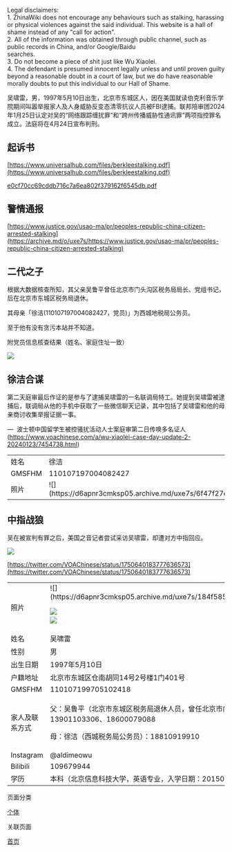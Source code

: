Legal disclaimers:                                       
1\. ZhinaWiki does not encourage any behaviours such as stalking, harassing or physical violences against the said individual. This website is a hall of shame instead of any "call for action".                                       
2\. All of the information was obtained through public channel, such as public records in China, and/or Google/Baidu searches.                                       
3\. Do not become a piece of shit just like Wu Xiaolei.                                      
4\. The defendant is presumed innocent legally unless and until proven guilty beyond a reasonable doubt in a court of law, but we do have reasonable morally doubts to put this individual to our Hall of Shame.

<span>吴啸雷</span>，男，1997年5月10日出生，北京市东城区人，因在美国就读伯克利音乐学院期间叫嚣举报家人及人身威胁反变态清零抗议人员被FBI逮捕。联邦陪审团2024年1月25日认定对吴的“网络跟踪缠扰罪”和“跨州传播威胁性通讯罪”两项指控罪名成立。法庭将在4月24日宣布判刑。

## 起诉书

[https://www.universalhub.com/files/berkleestalking.pdf](https://www.universalhub.com/files/berkleestalking.pdf)

[e0cf70cc69cddb716c7a6ea802f379162f6545db.pdf](https://www.zhina.wiki/attachment?hash=e0cf70cc69cddb716c7a6ea802f379162f6545db)

## 警情通报

[https://www.justice.gov/usao-ma/pr/peoples-republic-china-citizen-arrested-stalking](https://archive.md/o/uxe7s/https://www.justice.gov/usao-ma/pr/peoples-republic-china-citizen-arrested-stalking)

## 二代之子

根据大数据核查所知，其父亲吴鲁平曾任北京市门头沟区税务局局长、党组书记，后在北京市东城区税务局退休。

其母亲「徐洁(110107197004082427，党员)」为西城地税局公务员。

至于他有没有贪污本站并不知道。

附党员信息核查结果（姓名、家庭住址一致）

![](https://d6apnr3cmksp05.archive.md/uxe7s/34ae7098bb6940805d621b9d998ba0ac2d3bebc9.png)

## 徐洁合谋

第二天庭审最后作证的是参与了逮捕吴啸雷的一名联调局特工。她提到吴啸雷被逮捕后，联调局从他的手机中获取了一些微信聊天记录，其中包括了吴啸雷和他的母亲商讨收集举报证据一事。

<span>— </span> 波士顿中国留学生被控骚扰活动人士案庭审第二日传唤多名证人 (https://www.voachinese.com/a/wu-xiaolei-case-day-update-2-20240123/7454738.html)

<table>

<tbody>

<tr>

<td>姓名</td>

<td><span>徐洁</span></td>

</tr>

<tr>

<td>GMSFHM</td>

<td><span>110107197004082427</span></td>

</tr>

<tr>

<td>照片</td>

<td>
![](https://d6apnr3cmksp05.archive.md/uxe7s/6f47f27e71a7150730cc7c50a5898e846cd358c8.jpg)
</td>

</tr>

</tbody>

</table>

## 中指战狼

吴在被宣判有罪之后，美国之音记者尝试采访吴啸雷，却遭对方中指回应。

![](https://d6apnr3cmksp05.archive.md/uxe7s/0c15047a6ccf374ac85c870451d285a20012520e.jpg)

[https://twitter.com/VOAChinese/status/1750640183777636573](https://twitter.com/VOAChinese/status/1750640183777636573)

<table width="277">

<tbody>

<tr>

<td>照片</td>

<td>![](https://d6apnr3cmksp05.archive.md/uxe7s/184f585d2d77def407321dbd1e5b178268a6a60e.jpg)

![](https://d6apnr3cmksp05.archive.md/uxe7s/99b7a5ac1ec805f779b8f9592146ca5701132da9.png)                  
![](https://d6apnr3cmksp05.archive.md/uxe7s/7dcd1f5aa2cbac306c74e0831fa83c27b8ace2c4.png)

</td>

</tr>

<tr>

<td>姓名</td>

<td><span>吴啸雷</span></td>

</tr>

<tr>

<td>性别</td>

<td>男</td>

</tr>

<tr>

<td>出生日期</td>

<td>1997年5月10日</td>

</tr>

<tr>

<td>户籍地址</td>

<td><span>北京市东城区仓南胡同14号2号楼1门401号</span></td>

</tr>

<tr>

<td>GMSFHM</td>

<td>110107199705102418</td>

</tr>

<tr>

<td>家人及联系方式</td>

<td>

父：吴鲁平（北京市东城区税务局退休人员，曾任北京市门头沟区税务局局长、党组书记）：13901103306、18600079088

母：徐洁（西城税务局公务员）：<span>18810919910</span>

</td>

</tr>

<tr>

<td>Instagram</td>

<td>@aldimeowu</td>

</tr>

<tr>

<td>Bilibili</td>

<td>109679944</td>

</tr>

<tr>

<td>学历</td>

<td>本科（北京信息科技大学，英语专业，入学日期：20150908，毕业日期：20200709）</td>

</tr>

</tbody>

</table>

页面分类

[个体](个体)

关联页面

[首页](首页)